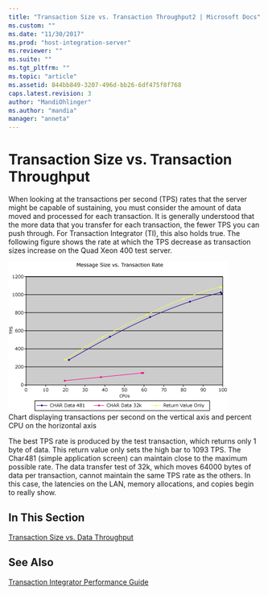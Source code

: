 ```yaml
---
title: "Transaction Size vs. Transaction Throughput2 | Microsoft Docs"
ms.custom: ""
ms.date: "11/30/2017"
ms.prod: "host-integration-server"
ms.reviewer: ""
ms.suite: ""
ms.tgt_pltfrm: ""
ms.topic: "article"
ms.assetid: 844bb849-3207-496d-bb26-6df475f8f768
caps.latest.revision: 3
author: "MandiOhlinger"
ms.author: "mandia"
manager: "anneta"
---
```

# Transaction Size vs. Transaction Throughput
When looking at the transactions per second (TPS) rates that the server might be capable of sustaining, you must consider the amount of data moved and processed for each transaction. It is generally understood that the more data that you transfer for each transaction, the fewer TPS you can push through. For Transaction Integrator (TI), this also holds true. The following figure shows the rate at which the TPS decrease as transaction sizes increase on the Quad Xeon 400 test server.  
  
 ![](../core/media/his-ti30.gif "his_ti30")  
Chart displaying transactions per second on the vertical axis and percent CPU on the horizontal axis  
  
 The best TPS rate is produced by the test transaction, which returns only 1 byte of data. This return value only sets the high bar to 1093 TPS. The Char481 (simple application screen) can maintain close to the maximum possible rate. The data transfer test of 32k, which moves 64000 bytes of data per transaction, cannot maintain the same TPS rate as the others. In this case, the latencies on the LAN, memory allocations, and copies begin to really show.  
  
## In This Section  
 [Transaction Size vs. Data Throughput](../core/transaction-size-vs-data-throughput2.md)  
  
## See Also  
 [Transaction Integrator Performance Guide](../core/transaction-integrator-performance-guide1.md)